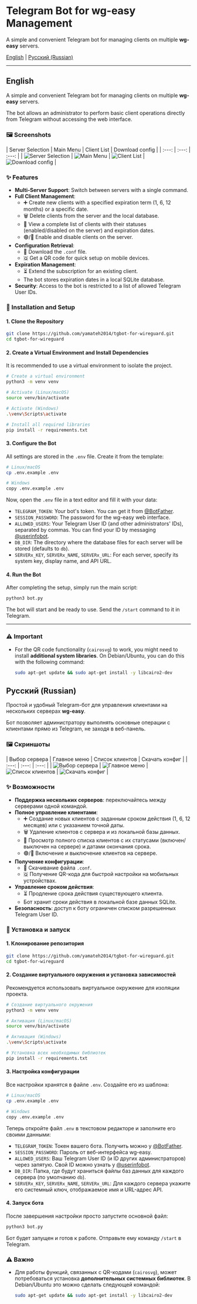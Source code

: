 # Telegram Bot for wg-easy Management

A simple and convenient Telegram bot for managing clients on multiple **wg-easy** servers.

[English](#english) | [Русский (Russian)](#russian)

---

<a name="english"></a>

## English

A simple and convenient Telegram bot for managing clients on multiple **wg-easy** servers.

The bot allows an administrator to perform basic client operations directly from Telegram without accessing the web interface.

### 🖼️ Screenshots

| Server Selection | Main Menu | Client List | Download config |
| :---: | :---: | :---: |
| ![Server Selection](screenshots/01-server-selection.png) | ![Main Menu](screenshots/02-main-menu.png) | ![Client List](screenshots/03-client-list.png) | ![Download config](screenshots/04-config.png) |

### ✨ Features

-   **Multi-Server Support**: Switch between servers with a single command.
-   **Full Client Management**:
    -   ➕ Create new clients with a specified expiration term (1, 6, 12 months) or a specific date.
    -   🗑️ Delete clients from the server and the local database.
    -   👥 View a complete list of clients with their statuses (enabled/disabled on the server) and expiration dates.
    -   🟢/🔴 Enable and disable clients on the server.
-   **Configuration Retrieval**:
    -   📄 Download the `.conf` file.
    -   🇶 Get a QR code for quick setup on mobile devices.
-   **Expiration Management**:
    -   ⏳ Extend the subscription for an existing client.
    -   The bot stores expiration dates in a local SQLite database.
-   **Security**: Access to the bot is restricted to a list of allowed Telegram User IDs.

### 🚀 Installation and Setup

#### 1. Clone the Repository

```bash
git clone https://github.com/yamateh2014/tgbot-for-wireguard.git
cd tgbot-for-wireguard
```

#### 2. Create a Virtual Environment and Install Dependencies

It is recommended to use a virtual environment to isolate the project.

```bash
# Create a virtual environment
python3 -m venv venv

# Activate (Linux/macOS)
source venv/bin/activate

# Activate (Windows)
.\venv\Scripts\activate

# Install all required libraries
pip install -r requirements.txt
```

#### 3. Configure the Bot

All settings are stored in the `.env` file. Create it from the template:

```bash
# Linux/macOS
cp .env.example .env

# Windows
copy .env.example .env
```

Now, open the `.env` file in a text editor and fill it with your data:

-   `TELEGRAM_TOKEN`: Your bot's token. You can get it from [@BotFather](https://t.me/BotFather).
-   `SESSION_PASSWORD`: The password for the wg-easy web interface.
-   `ALLOWED_USERS`: Your Telegram User ID (and other administrators' IDs), separated by commas. You can find your ID by messaging [@userinfobot](https://t.me/userinfobot).
-   `DB_DIR`: The directory where the database files for each server will be stored (defaults to `db`).
-   `SERVERx_KEY`, `SERVERx_NAME`, `SERVERx_URL`: For each server, specify its system key, display name, and API URL.

#### 4. Run the Bot

After completing the setup, simply run the main script:

```bash
python3 bot.py
```

The bot will start and be ready to use. Send the `/start` command to it in Telegram.

---

### ⚠️ Important

-   For the QR code functionality (`cairosvg`) to work, you might need to install **additional system libraries**. On Debian/Ubuntu, you can do this with the following command:
    ```bash
    sudo apt-get update && sudo apt-get install -y libcairo2-dev
    ```


<a name="russian"></a>

## Русский (Russian)

Простой и удобный Telegram-бот для управления клиентами на нескольких серверах **wg-easy**.

Бот позволяет администратору выполнять основные операции с клиентами прямо из Telegram, не заходя в веб-панель.

### 🖼️ Скриншоты

| Выбор сервера | Главное меню | Список клиентов | Скачать конфиг |
| :---: | :---: | :---: |
| ![Выбор сервера](screenshots/01-server-selection.png) | ![Главное меню](screenshots/02-main-menu.png) | ![Список клиентов](screenshots/03-client-list.png) | ![Скачать конфиг](screenshots/04-config.png) |


### ✨ Возможности

-   **Поддержка нескольких серверов**: переключайтесь между серверами одной командой.
-   **Полное управление клиентами**:
    -   ➕ Создание новых клиентов с заданным сроком действия (1, 6, 12 месяцев) или с указанием точной даты.
    -   🗑️ Удаление клиентов с сервера и из локальной базы данных.
    -   👥 Просмотр полного списка клиентов с их статусами (включен/выключен на сервере) и датами окончания срока.
    -   🟢/🔴 Включение и выключение клиентов на сервере.
-   **Получение конфигурации**:
    -   📄 Скачивание файла `.conf`.
    -   🇶 Получение QR-кода для быстрой настройки на мобильных устройствах.
-   **Управление сроком действия**:
    -   ⏳ Продление срока действия существующего клиента.
    -   Бот хранит сроки действия в локальной базе данных SQLite.
-   **Безопасность**: доступ к боту ограничен списком разрешенных Telegram User ID.

### 🚀 Установка и запуск

#### 1. Клонирование репозитория

```bash
git clone https://github.com/yamateh2014/tgbot-for-wireguard.git
cd tgbot-for-wireguard
```

#### 2. Создание виртуального окружения и установка зависимостей

Рекомендуется использовать виртуальное окружение для изоляции проекта.

```bash
# Создание виртуального окружения
python3 -m venv venv

# Активация (Linux/macOS)
source venv/bin/activate

# Активация (Windows)
.\venv\Scripts\activate

# Установка всех необходимых библиотек
pip install -r requirements.txt
```

#### 3. Настройка конфигурации

Все настройки хранятся в файле `.env`. Создайте его из шаблона:

```bash
# Linux/macOS
cp .env.example .env

# Windows
copy .env.example .env
```

Теперь откройте файл `.env` в текстовом редакторе и заполните его своими данными:

-   `TELEGRAM_TOKEN`: Токен вашего бота. Получить можно у [@BotFather](https://t.me/BotFather).
-   `SESSION_PASSWORD`: Пароль от веб-интерфейса wg-easy.
-   `ALLOWED_USERS`: Ваш Telegram User ID (и ID других администраторов) через запятую. Свой ID можно узнать у [@userinfobot](https://t.me/userinfobot).
-   `DB_DIR`: Папка, где будут храниться файлы баз данных для каждого сервера (по умолчанию `db`).
-   `SERVERx_KEY`, `SERVERx_NAME`, `SERVERx_URL`: Для каждого сервера укажите его системный ключ, отображаемое имя и URL-адрес API.

#### 4. Запуск бота

После завершения настройки просто запустите основной файл:

```bash
python3 bot.py
```

Бот будет запущен и готов к работе. Отправьте ему команду `/start` в Telegram.


### ⚠️ Важно

-   Для работы функций, связанных с QR-кодами (`cairosvg`), может потребоваться установка **дополнительных системных библиотек**. В Debian/Ubuntu это можно сделать следующей командой:
    ```bash
    sudo apt-get update && sudo apt-get install -y libcairo2-dev
    ```